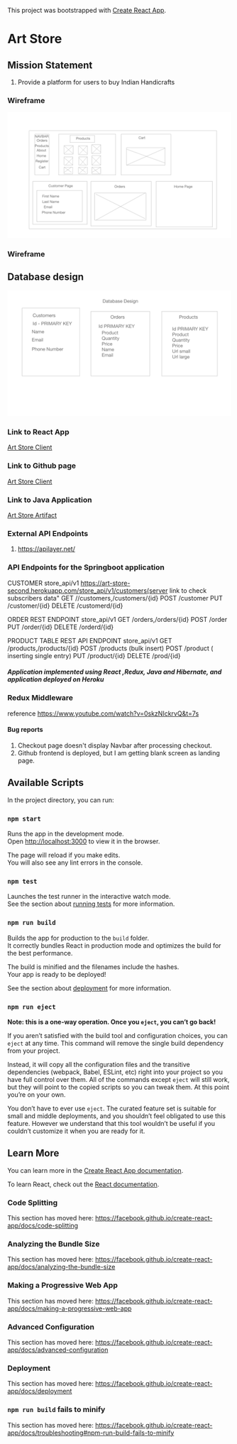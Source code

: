This project was bootstrapped with [Create React App](https://github.com/facebook/create-react-app).
# Art Store
## Mission Statement
1.  Provide a platform for users to buy Indian Handicrafts
### Wireframe  
 ![wireframe](./wireframe.png)
 ### Wireframe
 ##  Database design  
 ![wireframe](./wireframe-2.png)

### Link to React App
[Art Store Client](https://art-store-client-deploy.herokuapp.com/)

### Link to Github page
[Art Store Client](http://dev-Rayavaram.github.io/artStoreDev/)


### Link to Java Application
[Art Store Artifact](https://art-store-second.herokuapp.com)

### External API Endpoints
1. https://apilayer.net/

### API Endpoints for the Springboot application

CUSTOMER
store_api/v1
https://art-store-second.herokuapp.com/store_api/v1/customers(server link to check subscribers data"
GET //customers,/customers/{id}
POST /customer
PUT /customer/{id}
DELETE /customerd/{id}

ORDER 
REST ENDPOINT
store_api/v1
GET /orders,/orders/{id}
POST /order
PUT /order/{id}
DELETE /orderd/{id}


PRODUCT TABLE
REST API ENDPOINT
store_api/v1
GET /products,/products/{id}
POST /products (bulk insert)
POST /product ( inserting single entry)
PUT /product/{id}
DELETE /prod/{id}

##### Application implemented using React ,Redux, Java and Hibernate, and application deployed on Heroku
### Redux Middleware
reference
https://www.youtube.com/watch?v=0skzNIckrvQ&t=7s

####    Bug reports
1.  Checkout page doesn't display Navbar after processing checkout.
2. Github frontend is deployed, but I am getting blank screen as landing page.

## Available Scripts

In the project directory, you can run:

### `npm start`

Runs the app in the development mode.<br />
Open [http://localhost:3000](http://localhost:3000) to view it in the browser.

The page will reload if you make edits.<br />
You will also see any lint errors in the console.

### `npm test`

Launches the test runner in the interactive watch mode.<br />
See the section about [running tests](https://facebook.github.io/create-react-app/docs/running-tests) for more information.

### `npm run build`

Builds the app for production to the `build` folder.<br />
It correctly bundles React in production mode and optimizes the build for the best performance.

The build is minified and the filenames include the hashes.<br />
Your app is ready to be deployed!

See the section about [deployment](https://facebook.github.io/create-react-app/docs/deployment) for more information.

### `npm run eject`

**Note: this is a one-way operation. Once you `eject`, you can’t go back!**

If you aren’t satisfied with the build tool and configuration choices, you can `eject` at any time. This command will remove the single build dependency from your project.

Instead, it will copy all the configuration files and the transitive dependencies (webpack, Babel, ESLint, etc) right into your project so you have full control over them. All of the commands except `eject` will still work, but they will point to the copied scripts so you can tweak them. At this point you’re on your own.

You don’t have to ever use `eject`. The curated feature set is suitable for small and middle deployments, and you shouldn’t feel obligated to use this feature. However we understand that this tool wouldn’t be useful if you couldn’t customize it when you are ready for it.

## Learn More

You can learn more in the [Create React App documentation](https://facebook.github.io/create-react-app/docs/getting-started).

To learn React, check out the [React documentation](https://reactjs.org/).

### Code Splitting

This section has moved here: https://facebook.github.io/create-react-app/docs/code-splitting

### Analyzing the Bundle Size

This section has moved here: https://facebook.github.io/create-react-app/docs/analyzing-the-bundle-size

### Making a Progressive Web App

This section has moved here: https://facebook.github.io/create-react-app/docs/making-a-progressive-web-app

### Advanced Configuration

This section has moved here: https://facebook.github.io/create-react-app/docs/advanced-configuration

### Deployment

This section has moved here: https://facebook.github.io/create-react-app/docs/deployment

### `npm run build` fails to minify

This section has moved here: https://facebook.github.io/create-react-app/docs/troubleshooting#npm-run-build-fails-to-minify
